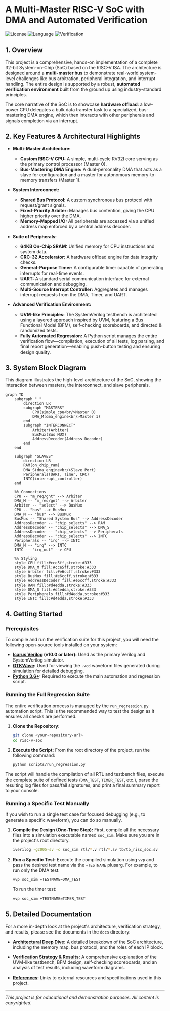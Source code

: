 # A Multi-Master RISC-V SoC with DMA and Automated Verification

![License](https://img.shields.io/badge/license-MIT-blue.svg)
![Language](https://img.shields.io/badge/language-Verilog%20%26%20SystemVerilog-orange)
![Verification](https://img.shields.io/badge/verification-100%25%20Passing-brightgreen)

## 1. Overview

This project is a comprehensive, hands-on implementation of a complete 32-bit System-on-Chip (SoC) based on the RISC-V ISA. The architecture is designed around a **multi-master bus** to demonstrate real-world system-level challenges like bus arbitration, peripheral integration, and interrupt handling. The entire design is supported by a robust, **automated verification environment** built from the ground up using industry-standard principles.

The core narrative of the SoC is to showcase **hardware offload**: a low-power CPU delegates a bulk data transfer task to a specialized, bus-mastering DMA engine, which then interacts with other peripherals and signals completion via an interrupt.

## 2. Key Features & Architectural Highlights

- **Multi-Master Architecture:**
  - **Custom RISC-V CPU:** A simple, multi-cycle RV32I core serving as the primary control processor (Master 0).
  - **Bus-Mastering DMA Engine:** A dual-personality DMA that acts as a slave for configuration and a master for autonomous memory-to-memory transfers (Master 1).

- **System Interconnect:**
  - **Shared Bus Protocol:** A custom synchronous bus protocol with request/grant signals.
  - **Fixed-Priority Arbiter:** Manages bus contention, giving the CPU higher priority over the DMA.
  - **Memory-Mapped I/O:** All peripherals are accessed via a unified address map enforced by a central address decoder.

- **Suite of Peripherals:**
  - **64KB On-Chip SRAM:** Unified memory for CPU instructions and system data.
  - **CRC-32 Accelerator:** A hardware offload engine for data integrity checks.
  - **General-Purpose Timer:** A configurable timer capable of generating interrupts for real-time events.
  - **UART:** A standard serial communication interface for external communication and debugging.
  - **Multi-Source Interrupt Controller:** Aggregates and manages interrupt requests from the DMA, Timer, and UART.

- **Advanced Verification Environment:**
  - **UVM-like Principles:** The SystemVerilog testbench is architected using a layered approach inspired by UVM, featuring a Bus Functional Model (BFM), self-checking scoreboards, and directed & randomized tests.
  - **Fully Automated Regression:** A Python script manages the entire verification flow—compilation, execution of all tests, log parsing, and final report generation—enabling push-button testing and ensuring design quality.

## 3. System Block Diagram

This diagram illustrates the high-level architecture of the SoC, showing the interaction between masters, the interconnect, and slave peripherals.

```mermaid
graph TD
    subgraph " "
        direction LR
        subgraph "MASTERS"
            CPU(simple_cpu<br/>Master 0)
            DMA_M(dma_engine<br/>Master 1)
        end
        subgraph "INTERCONNECT"
            Arbiter(Arbiter)
            BusMux(Bus MUX)
            AddressDecoder(Address Decoder)
        end
    end

    subgraph "SLAVES"
        direction LR
        RAM(on_chip_ram)
        DMA_S(dma_engine<br/>Slave Port)
        Peripherals(UART, Timer, CRC)
        INTC(interrupt_controller)
    end
    
    %% Connections
    CPU -- "m_req/gnt" --> Arbiter
    DMA_M -- "m_req/gnt" --> Arbiter
    Arbiter -- "select" --> BusMux
    CPU -- "bus" --> BusMux
    DMA_M -- "bus" --> BusMux
    BusMux -- "Shared System Bus" --> AddressDecoder
    AddressDecoder -- "chip_selects" --> RAM
    AddressDecoder -- "chip_selects" --> DMA_S
    AddressDecoder -- "chip_selects" --> Peripherals
    AddressDecoder -- "chip_selects" --> INTC
    Peripherals -- "irq" --> INTC
    DMA_M -- "irq" --> INTC
    INTC -- "irq_out" --> CPU

    %% Styling
    style CPU fill:#cce5ff,stroke:#333
    style DMA_M fill:#cce5ff,stroke:#333
    style Arbiter fill:#e6ccff,stroke:#333
    style BusMux fill:#e6ccff,stroke:#333
    style AddressDecoder fill:#e6ccff,stroke:#333
    style RAM fill:#d4edda,stroke:#333
    style DMA_S fill:#d4edda,stroke:#333
    style Peripherals fill:#d4edda,stroke:#333
    style INTC fill:#d4edda,stroke:#333
```

## 4. Getting Started

### Prerequisites

To compile and run the verification suite for this project, you will need the following open-source tools installed on your system:

*   **[Icarus Verilog](http://iverilog.icarus.com/) (v10.0 or later):** Used as the primary Verilog and SystemVerilog simulator.
*   **[GTKWave](http://gtkwave.sourceforge.net/):** Used for viewing the `.vcd` waveform files generated during simulation for detailed debugging.
*   **[Python 3.6+](https://www.python.org/):** Required to execute the main automation and regression script.

### Running the Full Regression Suite

The entire verification process is managed by the `run_regression.py` automation script. This is the recommended way to test the design as it ensures all checks are performed.

1.  **Clone the Repository:**
    ```bash
    git clone <your-repository-url>
    cd risc-v-soc
    ```

2.  **Execute the Script:**
    From the root directory of the project, run the following command:
    ```bash
    python scripts/run_regression.py
    ```

The script will handle the compilation of all RTL and testbench files, execute the complete suite of defined tests (`DMA_TEST`, `TIMER_TEST`, etc.), parse the resulting log files for pass/fail signatures, and print a final summary report to your console.

### Running a Specific Test Manually

If you wish to run a single test case for focused debugging (e.g., to generate a specific waveform), you can do so manually.

1.  **Compile the Design (One-Time Step):**
    First, compile all the necessary files into a simulation executable named `soc_sim`. Make sure you are in the project's root directory.
    ```bash
    iverilog -g2005-sv -o soc_sim rtl/*.v rtl/*.sv tb/tb_risc_soc.sv
    ```

2.  **Run a Specific Test:**
    Execute the compiled simulation using `vvp` and pass the desired test name via the `+TESTNAME` plusarg. For example, to run only the DMA test:
    ```bash
    vvp soc_sim +TESTNAME=DMA_TEST
    ```
    To run the timer test:
    ```bash
    vvp soc_sim +TESTNAME=TIMER_TEST
    ```


## 5. Detailed Documentation

For a more in-depth look at the project's architecture, verification strategy, and results, please see the documents in the `docs` directory:

- **[Architectural Deep Dive](./architecture.md):** A detailed breakdown of the SoC architecture, including the memory map, bus protocol, and the roles of each IP block.

- **[Verification Strategy & Results](./verification.md):** A comprehensive explanation of the UVM-like testbench, BFM design, self-checking scoreboards, and an analysis of test results, including waveform diagrams.

- **[References](./references.md):** Links to external resources and specifications used in this project.



---
*This project is for educational and demonstration purposes. All content is copyrighted.*

